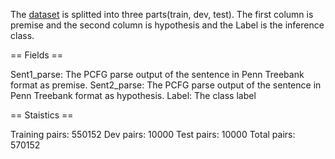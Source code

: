 The [dataset](https://nlp.stanford.edu/projects/snli/) is splitted into three parts(train, dev, test). The first column is premise and the second column is hypothesis and the Label is the inference class.

== Fields ==

Sent1_parse: The PCFG parse output of the sentence in Penn Treebank format as premise.
Sent2_parse: The PCFG parse output of the sentence in Penn Treebank format as hypothesis.
Label: The class label



== Staistics ==

Training pairs: 550152
Dev pairs: 10000
Test pairs: 10000
Total pairs: 570152

